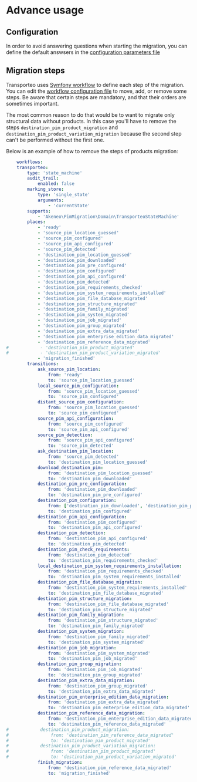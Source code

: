 # Advance usage

## Configuration

In order to avoid answering questions when starting the migration, you can define the default answsers in the [configuration parameters file](../src/Infrastructure/Common/config/parameters.yml) 

## Migration steps

Transporteo uses [Symfony workflow](https://github.com/symfony/workflow) to define each step of the migration. You can edit the [workflow configuration file](../src/Infrastructure/Common/config/transporteo_state_machine.yml) to move, add, or remove some steps. Be aware that certain steps are mandatory, and that their orders are sometimes important.

The most common reason to do that would be to want to migrate only structural data without products. In this case you'll have to remove the steps `destination_pim_product_migration` and `destination_pim_product_variation_migration` because the second step can't be performed without the first one. 

Below is an example of how to remove the steps of products migration:

```yaml
 	workflows:
    transporteo:
        type: 'state_machine'
        audit_trail:
            enabled: false
        marking_store:
            type: 'single_state'
            arguments:
                - 'currentState'
        supports:
            - 'Akeneo\PimMigration\Domain\TransporteoStateMachine'
        places:
            - 'ready'
            - 'source_pim_location_guessed'
            - 'source_pim_configured'
            - 'source_pim_api_configured'
            - 'source_pim_detected'
            - 'destination_pim_location_guessed'
            - 'destination_pim_downloaded'
            - 'destination_pim_pre_configured'
            - 'destination_pim_configured'
            - 'destination_pim_api_configured'
            - 'destination_pim_detected'
            - 'destination_pim_requirements_checked'
            - 'destination_pim_system_requirements_installed'
            - 'destination_pim_file_database_migrated'
            - 'destination_pim_structure_migrated'
            - 'destination_pim_family_migrated'
            - 'destination_pim_system_migrated'
            - 'destination_pim_job_migrated'
            - 'destination_pim_group_migrated'
            - 'destination_pim_extra_data_migrated'
            - 'destination_pim_enterprise_edition_data_migrated'
            - 'destination_pim_reference_data_migrated'
#            - 'destination_pim_product_migrated'
#            - 'destination_pim_product_variation_migrated'
            - 'migration_finished'
        transitions:
            ask_source_pim_location:
                from: 'ready'
                to: 'source_pim_location_guessed'
            local_source_pim_configuration:
                from: 'source_pim_location_guessed'
                to: 'source_pim_configured'
            distant_source_pim_configuration:
                from: 'source_pim_location_guessed'
                to: 'source_pim_configured'
            source_pim_api_configuration:
                from: 'source_pim_configured'
                to: 'source_pim_api_configured'
            source_pim_detection:
                from: 'source_pim_api_configured'
                to: 'source_pim_detected'
            ask_destination_pim_location:
                from: 'source_pim_detected'
                to: 'destination_pim_location_guessed'
            download_destination_pim:
                from: 'destination_pim_location_guessed'
                to: 'destination_pim_downloaded'
            destination_pim_pre_configuration:
                from: 'destination_pim_downloaded'
                to: 'destination_pim_pre_configured'
            destination_pim_configuration:
                from: ['destination_pim_downloaded', 'destination_pim_pre_configured']
                to: 'destination_pim_configured'
            destination_pim_api_configuration:
                from: 'destination_pim_configured'
                to: 'destination_pim_api_configured'
            destination_pim_detection:
                from: 'destination_pim_api_configured'
                to: 'destination_pim_detected'
            destination_pim_check_requirements:
                from: 'destination_pim_detected'
                to: 'destination_pim_requirements_checked'
            local_destination_pim_system_requirements_installation:
                from: 'destination_pim_requirements_checked'
                to: 'destination_pim_system_requirements_installed'
            destination_pim_file_database_migration:
                from: 'destination_pim_system_requirements_installed'
                to: 'destination_pim_file_database_migrated'
            destination_pim_structure_migration:
                from: 'destination_pim_file_database_migrated'
                to: 'destination_pim_structure_migrated'
            destination_pim_family_migration:
                from: 'destination_pim_structure_migrated'
                to: 'destination_pim_family_migrated'
            destination_pim_system_migration:
                from: 'destination_pim_family_migrated'
                to: 'destination_pim_system_migrated'
            destination_pim_job_migration:
                from: 'destination_pim_system_migrated'
                to: 'destination_pim_job_migrated'
            destination_pim_group_migration:
                from: 'destination_pim_job_migrated'
                to: 'destination_pim_group_migrated'
            destination_pim_extra_data_migration:
                from: 'destination_pim_group_migrated'
                to: 'destination_pim_extra_data_migrated'
            destination_pim_enterprise_edition_data_migration:
                from: 'destination_pim_extra_data_migrated'
                to: 'destination_pim_enterprise_edition_data_migrated'
            destination_pim_reference_data_migration:
                from: 'destination_pim_enterprise_edition_data_migrated'
                to: 'destination_pim_reference_data_migrated'
#            destination_pim_product_migration:
#                from: 'destination_pim_reference_data_migrated'
#                to: 'destination_pim_product_migrated'
#            destination_pim_product_variation_migration:
#                from: 'destination_pim_product_migrated'
#                to: 'destination_pim_product_variation_migrated'
            finish_migration:
                from: 'destination_pim_reference_data_migrated'
                to: 'migration_finished'
```
